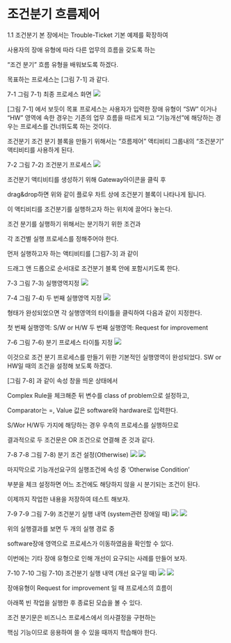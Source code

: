 # 조건분기 흐름제어
1.1 조건분기
본 장에서는 Trouble-Ticket 기본 예제를 확장하여

사용자의 장애 유형에 따라 다른 업무의 흐름을 갖도록 하는

“조건 분기” 흐름 유형을 배워보도록 하겠다.

목표하는 프로세스는 [그림 7-1] 과 같다.



7-1
그림 7-1) 최종 프로세스 화면
![](/contents/07_사람간의%20프로세스%20Workflow/01/img1.png)



[그림 7-1] 에서 보듯이 목표 프로세스는 사용자가 입력한 장애 유형이 “SW” 이거나 “HW” 영역에 속한 경우는 기존의 업무 흐름을 따르게 되고 “기능개선”에 해당하는 경우는 프로세스를 건너뛰도록 하는 것이다.

조건분기
조건 분기 블록을 만들기 위해서는 “흐름제어” 액티비티 그룹내의 “조건분기” 액티비티를 사용하게 된다.



7-2
그림 7-2) 조건분기 프로세스
![](/contents/07_사람간의%20프로세스%20Workflow/01/img2.png)




조건분기 액티비티를 생성하기 위해 Gateway아이콘을 클릭 후

drag&drop하면 위와 같이 플로우 차트 상에 조건분기 블록이 나타나게 됩니다.

이 액티비티를 조건분기를 실행하고자 하는 위치에 끌어다 놓는다.

조건 분기를 실행하기 위해서는 분기하기 위한 조건과

각 조건별 실행 프로세스를 정해주어야 한다.

먼저 실행하고자 하는 액티비티를 [그림7-3] 과 같이

드래그 앤 드롭으로 순서대로 조건분기 블록 안에 포함시키도록 한다.



7-3
그림 7-3) 실행영역지정
![](/contents/07_사람간의%20프로세스%20Workflow/01/img3.png)


7-4
그림 7-4) 두 번째 실행영역 지정
![](/contents/07_사람간의%20프로세스%20Workflow/01/img4.png)




형태가 완성되었으면 각 실행영역의 타이틀을 클릭하여 다음과 같이 지정한다.

첫 번째 실행영역: S/W or H/W
두 번째 실행영역: Request for improvement



7-6
그림 7-6) 분기 프로세스 타이틀 지정
![](/contents/07_사람간의%20프로세스%20Workflow/01/img5.png)




이것으로 조건 분기 프로세스를 만들기 위한 기본적인 실행영역이 완성되었다.
SW or HW일 때의 조건을 설정해 보도록 하겠다.

[그림 7-8] 과 같이 속성 창을 띄운 상태에서

Complex Rule을 체크해준 뒤 변수를 class of problem으로 설정하고,

Comparator는 =, Value 값은 software와 hardware로 입력한다.

S/Wor H/W두 가지에 해당하는 경우 우측의 프로세스를 실행하므로

결과적으로 두 조건문은 OR 조건으로 연결해 준 것과 같다.



7-8
7-8
그림 7-8) 분기 조건 설정(Otherwise)
![](/contents/07_사람간의%20프로세스%20Workflow/01/img6.png)
![](/contents/07_사람간의%20프로세스%20Workflow/01/img7.png)





마지막으로 기능개선요구의 실행조건에 속성 중 ‘Otherwise Condition’

부분을 체크 설정하면 어느 조건에도 해당하지 않을 시 분기되는 조건이 된다.

이제까지 작업한 내용을 저장하여 테스트 해보자.



7-9
7-9
그림 7-9) 조건분기 실행 내역 (system관련 장애일 때)
![](/contents/07_사람간의%20프로세스%20Workflow/01/img8.png)
![](/contents/07_사람간의%20프로세스%20Workflow/01/img9.png)





위의 실행결과를 보면 두 개의 실행 경로 중

software장애 영역으로 프로세스가 이동하였음을 확인할 수 있다.

이번에는 기타 장애 유형으로 인해 개선이 요구되는 사례를 만들어 보자.



7-10
7-10
그림 7-10) 조건분기 실행 내역 (개선 요구일 때)
![](/contents/07_사람간의%20프로세스%20Workflow/01/img10.png)
![](/contents/07_사람간의%20프로세스%20Workflow/01/img11.png)





장애유형이 Request for improvement 일 때 프로세스의 흐름이

아래쪽 빈 작업을 실행한 후 종료된 모습을 볼 수 있다.

조건 분기문은 비즈니스 프로세스에서 의사결정을 구현하는

핵심 기능이므로 응용하여 쓸 수 있을 때까지 학습해야 한다.